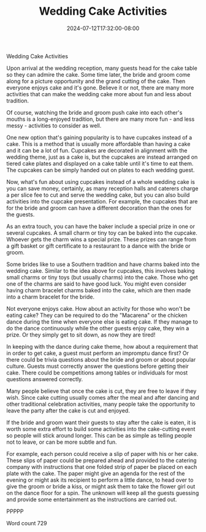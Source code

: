 ﻿---
title: "Wedding Cake Activities"
date: 2024-07-12T17:32:00-08:00
description: "Wedding Games & Activities Tips for Web Success"
featured_image: "/images/Wedding Games & Activities.jpg"
tags: ["Wedding Games & Activities"]
---

Wedding Cake Activities

Upon arrival at the wedding reception, many guests head for the cake table so they can admire the cake.  Some time later, the bride and groom come along for a picture opportunity and the grand cutting of the cake. Then everyone enjoys cake and it's gone. Believe it or not, there are many more activities that can make the wedding cake more about fun and less about tradition.

Of course, watching the bride and groom push cake into each other's mouths is a long-enjoyed tradition, but there are many more fun - and less messy - activities to consider as well. 

One new option that's gaining popularity is to have cupcakes instead of a cake. This is a method that is usually more affordable than having a cake and it can be a lot of fun. Cupcakes are decorated in alignment with the wedding theme, just as a cake is, but the cupcakes are instead arranged on tiered cake plates and displayed on a cake table until it's time to eat them. The cupcakes can be simply handed out on plates to each wedding guest.

Now, what's fun about using cupcakes instead of a whole wedding cake is you can save money, certainly, as many reception halls and caterers charge a per slice fee to cut and serve the wedding cake, but you can also build activities into the cupcake presentation. For example, the cupcakes that are for the bride and groom can have a different decoration than the ones for the guests. 

As an extra touch, you can have the baker include a special prize in one or several cupcakes. A small charm or tiny toy can be baked into the cupcake. Whoever gets the charm wins a special prize. These prizes can range from a gift basket or gift certificate to a restaurant to a dance with the bride or groom.

Some brides like to use a Southern tradition and have charms baked into the wedding cake. Similar to the idea above for cupcakes, this involves baking small charms or tiny toys (but usually charms) into the cake. Those who get one of the charms are said to have good luck. You might even consider having charm bracelet charms baked into the cake, which are then made into a charm bracelet for the bride.

Not everyone enjoys cake. How about an activity for those who won't be eating cake? They can be required to do the "Macarena" or the chicken dance during the time when everyone else is eating cake. If they manage to do the dance continuously while the other guests enjoy cake, they win a prize. Or they simply get to sit down, as now they are tired!

In keeping with the dance during cake theme, how about a requirement that in order to get cake, a guest must perform an impromptu dance first? Or there could be trivia questions about the bride and groom or about popular culture. Guests must correctly answer the questions before getting their cake. There could be competitions among tables or individuals for most questions answered correctly.

Many people believe that once the cake is cut, they are free to leave if they wish. Since cake cutting usually comes after the meal and after dancing and other traditional celebration activities, many people take the opportunity to leave the party after the cake is cut and enjoyed.

If the bride and groom want their guests to stay after the cake is eaten, it is worth some extra effort to build some activities into the cake-cutting event so people will stick around longer. This can be as simple as telling people not to leave, or can be more subtle and fun. 

For example, each person could receive a slip of paper with his or her cake. These slips of paper could be prepared ahead and provided to the catering company with instructions that one folded strip of paper be placed on each plate with the cake. The paper might give an agenda for the rest of the evening or might ask its recipient to perform a little dance, to head over to give the groom or bride a kiss, or might ask them to take the flower girl out on the dance floor for a spin. The unknown will keep all the guests guessing and provide some entertainment as the instructions are carried out.

PPPPP

Word count 729

 





